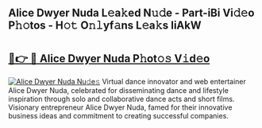 ## Alice Dwyer Nuda L𝚎a𝚔ed N𝚞𝚍e - Part-iBi Vi𝚍𝚎o P𝚑𝚘tos - H𝚘𝚝 O𝚗𝚕yf𝚊ns L𝚎a𝚔s IiAkW

# <h2><a href="http://kf5w9v.oniu.top/?m=Alice+Dwyer+Nuda">🔗👉 🔴 Alice Dwyer Nuda P𝚑ot𝚘𝚜 V𝚒d𝚎o</a></h2>

[![Alice Dwyer Nuda Nu𝚍e𝚜](https://i.imgur.com/0qMVB7G.gif)](http://kf5w9v.oniu.top/?m=Alice+Dwyer+Nuda)
Virtual dance innovator and web entertainer Alice Dwyer Nuda, celebrated for disseminating dance and lifestyle inspiration through solo and collaborative dance acts and short films. Visionary entrepreneur Alice Dwyer Nuda, famed for their innovative business ideas and commitment to creating successful companies.  
